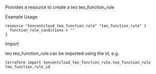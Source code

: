 Provides a resource to create a teo teo_function_rule

Example Usage

```hcl
resource "tencentcloud_teo_function_rule" "teo_function_rule" {
  function_rule_conditions = ""
}
```

Import

teo teo_function_rule can be imported using the id, e.g.

```
terraform import tencentcloud_teo_function_rule.teo_function_rule teo_function_rule_id
```
